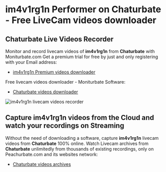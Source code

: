 # im4v1rg1n Performer on Chaturbate - Free LiveCam videos downloader

## Chaturbate Live Videos Recorder

Monitor and record livecam videos of **im4v1rg1n** from **Chaturbate** with Moniturbate.com
Get a premium trial for free by just and only registering with your Email address:
* [im4v1rg1n Premium videos downloader](https://moniturbate.com/request-demo-licence-key.html)

Free livecam videos downloader - Moniturbate Software:
* [Chaturbate videos downloader](https://moniturbate.com/moniturbate-download-software.html)

![im4v1rg1n livecam videos recorder](https://peachurnet.com/templates/moniturbate-software.png)


## Capture im4v1rg1n videos from the Cloud and watch your recordings on Streaming

Without the need of downloading a software, capture **im4v1rg1n** livecam videos from **Chaturbate** 100% online.
Watch Livecam archives from **Chaturbate** unlimitedly from thousands of existing recordings, only on Peachurbate.com and its websites network:
* [Chaturbate videos archives](https://peachurnet.com/)